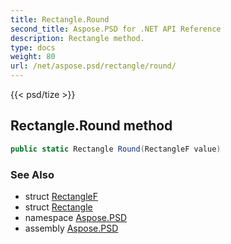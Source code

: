 ```yaml
---
title: Rectangle.Round
second_title: Aspose.PSD for .NET API Reference
description: Rectangle method. 
type: docs
weight: 80
url: /net/aspose.psd/rectangle/round/
---
```

{{< psd/tize >}}
## Rectangle.Round method

```csharp
public static Rectangle Round(RectangleF value)
```

### See Also

* struct [RectangleF](../../rectanglef/)
* struct [Rectangle](../)
* namespace [Aspose.PSD](../../rectangle/)
* assembly [Aspose.PSD](../../../)


